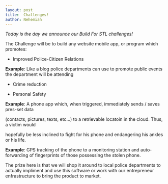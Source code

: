 ```yaml
---
layout: post
title:  Challenges!
author: Nehemiah
---
```


*Today is the day we announce our Build For STL challenges!* 


The Challenge will be to build any website mobile app, or program which promotes:

* Improved Police-Citizen Relations


**Example**: Like a blog police departments can use to promote public events the department will be attending 

* Crime reduction


* Personal Safety


**Example**: A phone app which, when triggered, immediately sends / saves pres-set data


(contacts, pictures, texts, etc...) to a retrievable locatoin in the cloud. Thus, a victim would


hopefully be less inclined to fight for his phone and endangering his ankles or his life.


**Example**: GPS tracking of the phone to a monitoring station and auto-forwarding of fingerprints of those possessing the stolen phone.

The prize here is that we will shop it around to local police departments to actually impliment and use this software or work with our entrepreneur enfrastructure to bring the product to market.    
